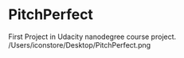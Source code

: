 # PitchPerfect
First Project in Udacity nanodegree course project.
/Users/iconstore/Desktop/PitchPerfect.png
